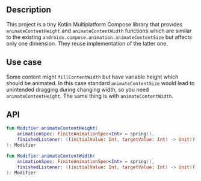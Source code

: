 ## Description

This project is a tiny Kotlin Multiplatform Compose library that provides `animateContentHeight` and `animateContentWidth` functions which are similar to the existing `androidx.compose.animation.animateContentSize` but affects only one dimension. They reuse implementation of the latter one.

## Use case

Some content might `fillContentWidth` but have variable height which should be animated. In this case standard `animateContentSize` would lead to unintended dragging during changing width, so you need `animateContentHeight`. The same thing is with `animateContentWidth`.

## API

```kotlin
fun Modifier.animateContentHeight(
    animationSpec: FiniteAnimationSpec<Int> = spring(),
    finishedListener: ((initialValue: Int, targetValue: Int) -> Unit)? = null
): Modifier 
```

```kotlin
fun Modifier.animateContentWidth(
    animationSpec: FiniteAnimationSpec<Int> = spring(),
    finishedListener: ((initialValue: Int, targetValue: Int) -> Unit)? = null
): Modifier
```